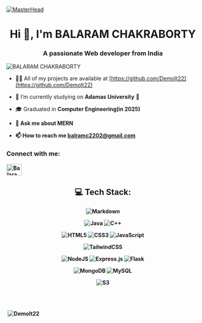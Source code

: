 [![MasterHead](https://mir-s3-cdn-cf.behance.net/project_modules/fs/54b6c068097599.5b50bca476b9b.gif)](https://zedoman.github.io/Portfolio/)
<h1 align="center">Hi 👋, I'm BALARAM CHAKRABORTY</h1>
<h3 align="center">A passionate Web developer from India</h3>




<p align="left"> <img src="https://komarev.com/ghpvc/?username=zedoman&label=Profile%20views&color=0e75b6&style=flat" alt="BALARAM CHAKRABORTY" /> </p>

- 👨‍💻 All of my projects are available at [https://github.com/Demolt22](https://github.com/Demolt22)

- 🔭 I’m currently studying on <strong>Adamas University</strong> 🔭

-  🎓 Graduated in <strong>Computer Engineering(in 2025)

- 💬 Ask me about **MERN**

- 📫 How to reach me **balramc2202@gmail.com**


<h3 align="left">Connect with me:</h3>
<p align="left">
<a href="https://www.linkedin.com/in/balaram-chakraborty/" target="blank"><img align="center" src="https://raw.githubusercontent.com/rahuldkjain/github-profile-readme-generator/master/src/images/icons/Social/linked-in-alt.svg" alt="Balaram Chakraborty" height="30" width="40" /></a>
</p>





## <p align="center">💻 Tech Stack:</p>

<p align="center">
<img
    src="https://img.shields.io/badge/markdown-%23000000.svg?style=for-the-badge&amp;logo=markdown&amp;logoColor=white"
    alt="Markdown"
/>
</p>

<p align="center">
<img
    src="https://img.shields.io/badge/java-%23ED8B00.svg?style=for-the-badge&logo=openjdk&logoColor=white"
    alt="Java"
/>    
<img
    src="https://img.shields.io/badge/c++-%2300599C.svg?style=for-the-badge&amp;logo=c&amp;logoColor=white"
    alt="C++"
/>       
</p>

<p align="center">
<img
    src="https://img.shields.io/badge/html5-%23E34F26.svg?style=for-the-badge&amp;logo=html&amp;logoColor=white"
    alt="HTML5"
/>
<img
    src="https://img.shields.io/badge/css3-%231572B6.svg?style=for-the-badge&amp;logo=css3&amp;logoColor=white"
    alt="CSS3"
/>
<img
    src="https://img.shields.io/badge/javascript-%23323330.svg?style=for-the-badge&amp;logo=javascript&amp;logoColor=%23F7DF1E"
    alt="JavaScript"
/>
</p>

<p align="center">
<img
    src="https://img.shields.io/badge/tailwindcss-%2338B2AC.svg?style=for-the-badge&amp;logo=tailwind-css&amp;logoColor=white"
    alt="TailwindCSS"
/>
</p>

<p align="center">
<img
    src="https://img.shields.io/badge/node.js-6DA55F?style=for-the-badge&amp;logo=node.js&amp;logoColor=white"
    alt="NodeJS"
/>
<img
    src="https://img.shields.io/badge/express.js-%23404d59.svg?style=for-the-badge&amp;logo=express&amp;logoColor=%2361DAFB"
    alt="Express.js"
/>
<img
    src="https://img.shields.io/badge/flask-%23000.svg?style=for-the-badge&logo=flask&logoColor=white"
    alt="Flask"
/>
</p>

<p align="center">
<img
    src="https://img.shields.io/badge/MongoDB-%234ea94b.svg?style=for-the-badge&amp;logo=mongodb&amp;logoColor=white"
    alt="MongoDB"
/>
<img
    src="https://img.shields.io/badge/mysql-black.svg?style=for-the-badge&amp;logo=mysql&amp;logoColor=white;"
    alt="MySQL"
/>
</p>


<p align="center">
<img
    src="https://img.shields.io/badge/Amazon%20S3-FF9900?style=for-the-badge&logo=amazons3&logoColor=white"
    alt="S3"
/>
</p>

<p align="center">
</p>

<br/>
<br/>



<p>&nbsp;<img align="center" src="https://github-readme-stats.vercel.app/api?username=Demolt22&show_icons=true&locale=en" alt="Demolt22" /></p>






